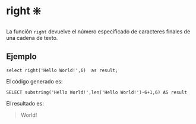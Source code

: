 ﻿---
SidebarGroup: "Funciones de texto"
Autogenerated: true
---

# right ❇️

La función `right` devuelve el número especificado de caracteres finales de una cadena de texto.

## Ejemplo

```
select right('Hello World!',6)  as result;
```

El código generado es:

```
SELECT substring('Hello World!',len('Hello World!')-6+1,6) AS result
```

El resultado es:

> World!
